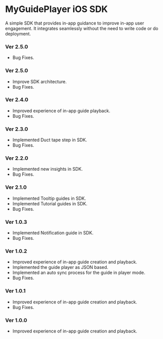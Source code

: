 
# MyGuidePlayer iOS SDK
A simple SDK that provides in-app guidance to improve in-app user engagement. It integrates seamlessly without the need to write code or do deployment. 

### Ver 2.5.0
 - Bug Fixes.
 
### Ver 2.5.0
 - Improve SDK architecture. 
 - Bug Fixes.
 
### Ver 2.4.0
 - Improved experience of in-app guide playback. 
 - Bug Fixes.

### Ver 2.3.0
 - Implemented Duct tape step in SDK.
 - Bug Fixes.

### Ver 2.2.0
 - Implemented new insights in SDK.
 - Bug Fixes.
 
### Ver 2.1.0
 - Implemented Tooltip guides in SDK.
 - Implemented Tutorial guides in SDK.
 - Bug Fixes.
 
### Ver 1.0.3
 - Implemented Notification guide in SDK.
 - Bug Fixes.
 
### Ver 1.0.2
 - Improved experience of in-app guide creation and playback.
 - Implemented the guide player as JSON based.
 - Implemented an auto sync process for the guide in player mode.
 - Bug Fixes.
 
### Ver 1.0.1
 - Improved experience of in-app guide creation and playback.
 - Bug Fixes.
 
### Ver 1.0.0
 - Improved experience of in-app guide creation and playback.
